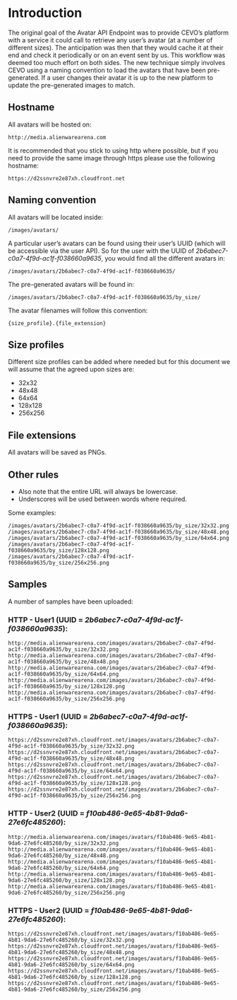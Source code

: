 # Introduction
The original goal of the Avatar API Endpoint was to provide CEVO’s platform with a service it could call to retrieve any user’s avatar (at a number of different sizes).  The anticipation was then that they would cache it at their end and check it periodically or on an event sent by us.  This workflow was deemed too much effort on both sides.  The new technique simply involves CEVO using a naming convention to load the avatars that have been pre-generated.  If a user changes their avatar it is up to the new platform to update the pre-generated images to match.
## Hostname
All avatars will be hosted on:
```
http://media.alienwarearena.com
```
It is recommended that you stick to using http where possible, but if you need to provide the same image through https please use the following hostname:
```
https://d2ssnvre2e87xh.cloudfront.net
```
## Naming convention
All avatars will be located inside:
```
/images/avatars/
```
A particular user’s avatars can be found using their user’s UUID (which will be accessible via the user API).  So for the user with the UUID of *2b6abec7-c0a7-4f9d-ac1f-f038660a9635*, you would find all the different avatars in:
```
/images/avatars/2b6abec7-c0a7-4f9d-ac1f-f038660a9635/
```
The pre-generated avatars will be found in:
```
/images/avatars/2b6abec7-c0a7-4f9d-ac1f-f038660a9635/by_size/
```
The avatar filenames will follow this convention:
```
{size_profile}.{file_extension}
```
## Size profiles
Different size profiles can be added where needed but for this document we will assume that the agreed upon sizes are:
- 32x32
- 48x48
- 64x64
- 128x128
- 256x256

## File extensions
All avatars will be saved as PNGs.
## Other rules
- Also note that the entire URL will always be lowercase.
- Underscores will be used between words where required.

Some examples:
```
/images/avatars/2b6abec7-c0a7-4f9d-ac1f-f038660a9635/by_size/32x32.png
/images/avatars/2b6abec7-c0a7-4f9d-ac1f-f038660a9635/by_size/48x48.png
/images/avatars/2b6abec7-c0a7-4f9d-ac1f-f038660a9635/by_size/64x64.png
/images/avatars/2b6abec7-c0a7-4f9d-ac1f-f038660a9635/by_size/128x128.png
/images/avatars/2b6abec7-c0a7-4f9d-ac1f-f038660a9635/by_size/256x256.png
```
## Samples
A number of samples have been uploaded:
### HTTP - User1 (UUID = *2b6abec7-c0a7-4f9d-ac1f-f038660a9635*):
```
http://media.alienwarearena.com/images/avatars/2b6abec7-c0a7-4f9d-ac1f-f038660a9635/by_size/32x32.png
http://media.alienwarearena.com/images/avatars/2b6abec7-c0a7-4f9d-ac1f-f038660a9635/by_size/48x48.png
http://media.alienwarearena.com/images/avatars/2b6abec7-c0a7-4f9d-ac1f-f038660a9635/by_size/64x64.png
http://media.alienwarearena.com/images/avatars/2b6abec7-c0a7-4f9d-ac1f-f038660a9635/by_size/128x128.png
http://media.alienwarearena.com/images/avatars/2b6abec7-c0a7-4f9d-ac1f-f038660a9635/by_size/256x256.png
```
### HTTPS - User1 (UUID = *2b6abec7-c0a7-4f9d-ac1f-f038660a9635*):
```
https://d2ssnvre2e87xh.cloudfront.net/images/avatars/2b6abec7-c0a7-4f9d-ac1f-f038660a9635/by_size/32x32.png
https://d2ssnvre2e87xh.cloudfront.net/images/avatars/2b6abec7-c0a7-4f9d-ac1f-f038660a9635/by_size/48x48.png 
https://d2ssnvre2e87xh.cloudfront.net/images/avatars/2b6abec7-c0a7-4f9d-ac1f-f038660a9635/by_size/64x64.png 
https://d2ssnvre2e87xh.cloudfront.net/images/avatars/2b6abec7-c0a7-4f9d-ac1f-f038660a9635/by_size/128x128.png 
https://d2ssnvre2e87xh.cloudfront.net/images/avatars/2b6abec7-c0a7-4f9d-ac1f-f038660a9635/by_size/256x256.png
```
### HTTP - User2 (UUID = *f10ab486-9e65-4b81-9da6-27e6fc485260*):
```
http://media.alienwarearena.com/images/avatars/f10ab486-9e65-4b81-9da6-27e6fc485260/by_size/32x32.png
http://media.alienwarearena.com/images/avatars/f10ab486-9e65-4b81-9da6-27e6fc485260/by_size/48x48.png
http://media.alienwarearena.com/images/avatars/f10ab486-9e65-4b81-9da6-27e6fc485260/by_size/64x64.png
http://media.alienwarearena.com/images/avatars/f10ab486-9e65-4b81-9da6-27e6fc485260/by_size/128x128.png
http://media.alienwarearena.com/images/avatars/f10ab486-9e65-4b81-9da6-27e6fc485260/by_size/256x256.png
```
### HTTPS - User2 (UUID = *f10ab486-9e65-4b81-9da6-27e6fc485260*):
```
https://d2ssnvre2e87xh.cloudfront.net/images/avatars/f10ab486-9e65-4b81-9da6-27e6fc485260/by_size/32x32.png
https://d2ssnvre2e87xh.cloudfront.net/images/avatars/f10ab486-9e65-4b81-9da6-27e6fc485260/by_size/48x48.png
https://d2ssnvre2e87xh.cloudfront.net/images/avatars/f10ab486-9e65-4b81-9da6-27e6fc485260/by_size/64x64.png
https://d2ssnvre2e87xh.cloudfront.net/images/avatars/f10ab486-9e65-4b81-9da6-27e6fc485260/by_size/128x128.png
https://d2ssnvre2e87xh.cloudfront.net/images/avatars/f10ab486-9e65-4b81-9da6-27e6fc485260/by_size/256x256.png
```
